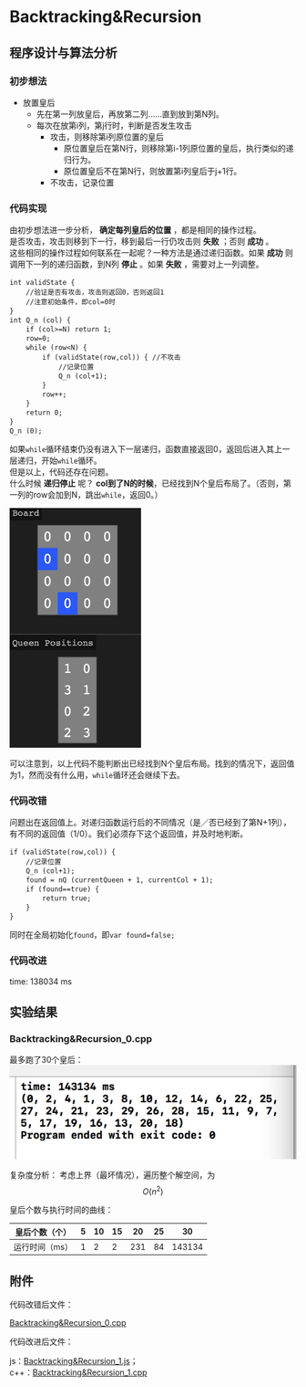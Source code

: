 # Backtracking&Recursion

## 程序设计与算法分析

### 初步想法

- 放置皇后
    - 先在第一列放皇后，再放第二列......直到放到第N列。
    - 每次在放第i列，第j行时，判断是否发生攻击
        - 攻击，则移除第i列原位置的皇后
            - 原位置皇后在第N行，则移除第i-1列原位置的皇后，执行类似的递归行为。
            - 原位置皇后不在第N行，则放置第i列皇后于j+1行。
        - 不攻击，记录位置
    
### 代码实现

由初步想法进一步分析， **确定每列皇后的位置** ，都是相同的操作过程。  
是否攻击，攻击则移到下一行，移到最后一行仍攻击则 **失败** ；否则 **成功** 。  
这些相同的操作过程如何联系在一起呢？一种方法是通过递归函数。如果 **成功** 则调用下一列的递归函数，到N列 **停止** 。如果 **失败** ，需要对上一列调整。

	int validState {
		//验证是否有攻击，攻击则返回0，否则返回1
		//注意初始条件，即col=0时
	}
	int Q_n (col) {
		if (col>=N) return 1;
		row=0;
		while (row<N) {
			if (validState(row,col)) { //不攻击
				//记录位置
				Q_n (col+1);		
			}
			row++;
		}
		return 0;
	}
	Q_n (0); 
	
如果`while`循环结束仍没有进入下一层递归，函数直接返回0，返回后进入其上一层递归，开始`while`循环。  
但是以上，代码还存在问题。    
什么时候 **递归停止** 呢？ **col到了N的时候**，已经找到N个皇后布局了。（否则，第一列的row会加到N，跳出`while`，返回0。）

![Backtracking&Recursion](./Backtracking&Recursion.gif)  

可以注意到，以上代码不能判断出已经找到N个皇后布局。找到的情况下，返回值为1，然而没有什么用，`while`循环还会继续下去。  

### 代码改错

问题出在返回值上。对递归函数运行后的不同情况（是／否已经到了第N+1列），有不同的返回值（1/0）。我们必须存下这个返回值，并及时地判断。  

	if (validState(row,col)) {
		//记录位置
		Q_n (col+1);
		found = nQ (currentQueen + 1, currentCol + 1);
		if (found==true) {
			return true;
		}
	}
	
同时在全局初始化`found`，即`var found=false;`

### 代码改进

time: 138034 ms

## 实验结果

### Backtracking&Recursion_0.cpp

最多跑了30个皇后：    
![Backtracking&Recursion_0.cpp](./Backtracking&Recursion_0.png)   

复杂度分析：
考虑上界（最坏情况），遍历整个解空间，为$$O(n^{2})$$

皇后个数与执行时间的曲线：

  皇后个数（个）  |5   | 10   | 15 |  20 | 25   | 30
----------------|----|------|----|-----|------|---
  运行时间（ms） |1    | 2    | 2  | 231 |  84  | 143134
 
## 附件

代码改错后文件：  

[Backtracking&Recursion_0.cpp](./Backtracking&Recursion_0.cpp)
  
代码改进后文件：
  
js：[Backtracking&Recursion_1.js](./Backtracking&Recursion_1.cpp)；  
c++：[Backtracking&Recursion_1.cpp](./Backtracking&Recursion_1.cpp)  

<script type="text/javascript" src="http://cdn.mathjax.org/mathjax/latest/MathJax.js?config=default"></script>